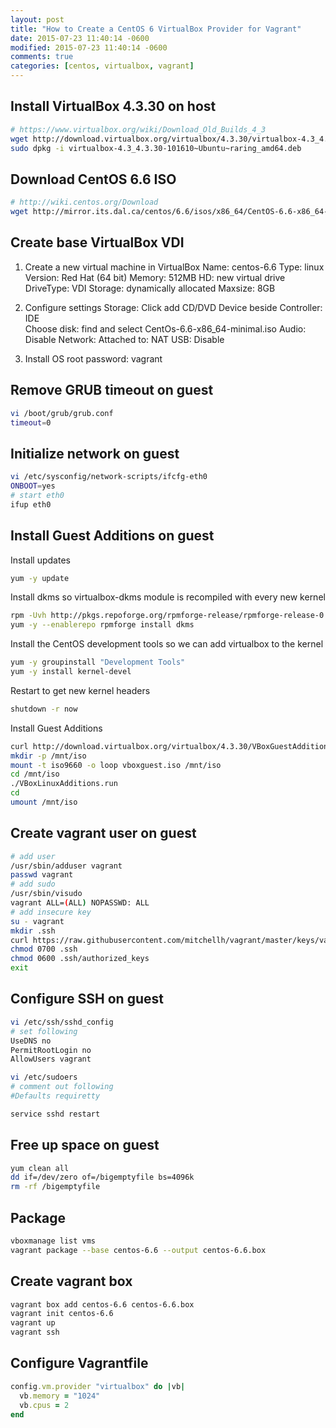 ```yaml
---
layout: post
title: "How to Create a CentOS 6 VirtualBox Provider for Vagrant"
date: 2015-07-23 11:40:14 -0600
modified: 2015-07-23 11:40:14 -0600
comments: true
categories: [centos, virtualbox, vagrant]
---
```


## Install VirtualBox 4.3.30 on host
```bash
# https://www.virtualbox.org/wiki/Download_Old_Builds_4_3
wget http://download.virtualbox.org/virtualbox/4.3.30/virtualbox-4.3_4.3.30-101610~Ubuntu~raring_amd64.deb
sudo dpkg -i virtualbox-4.3_4.3.30-101610~Ubuntu~raring_amd64.deb
```

## Download CentOS 6.6 ISO
```bash
# http://wiki.centos.org/Download
wget http://mirror.its.dal.ca/centos/6.6/isos/x86_64/CentOS-6.6-x86_64-minimal.iso
```

## Create base VirtualBox VDI
1. Create a new virtual machine in VirtualBox
	Name: centos-6.6
	Type: linux
	Version: Red Hat (64 bit)
	Memory: 512MB
	HD: new virtual drive
	DriveType: VDI
	Storage: dynamically allocated
	Maxsize: 8GB

2. Configure settings
	Storage:
		Click add CD/DVD Device beside Controller: IDE	
		Choose disk: find and select CentOs-6.6-x86_64-minimal.iso
	Audio:
		Disable
	Network:
		Attached to: NAT
	USB:
		Disable

3. Install OS
	root password: vagrant

## Remove GRUB timeout on guest
```bash
vi /boot/grub/grub.conf
timeout=0
```

## Initialize network on guest
```bash
vi /etc/sysconfig/network-scripts/ifcfg-eth0
ONBOOT=yes
# start eth0
ifup eth0
```

## Install Guest Additions on guest

Install updates
```bash
yum -y update
```

Install dkms so virtualbox-dkms module is recompiled with every new kernel
```bash
rpm -Uvh http://pkgs.repoforge.org/rpmforge-release/rpmforge-release-0.5.3-1.el6.rf.x86_64.rpm
yum -y --enablerepo rpmforge install dkms
```

Install the CentOS development tools so we can add virtualbox to the kernel
```bash
yum -y groupinstall "Development Tools"
yum -y install kernel-devel
```

Restart to get new kernel headers
```bash
shutdown -r now
```

Install Guest Additions
```bash
curl http://download.virtualbox.org/virtualbox/4.3.30/VBoxGuestAdditions_4.3.30.iso > vboxguest.iso
mkdir -p /mnt/iso
mount -t iso9660 -o loop vboxguest.iso /mnt/iso
cd /mnt/iso
./VBoxLinuxAdditions.run
cd
umount /mnt/iso
```

## Create vagrant user on guest
```bash
# add user
/usr/sbin/adduser vagrant
passwd vagrant
# add sudo
/usr/sbin/visudo
vagrant ALL=(ALL) NOPASSWD: ALL
# add insecure key
su - vagrant
mkdir .ssh
curl https://raw.githubusercontent.com/mitchellh/vagrant/master/keys/vagrant.pub > .ssh/authorized_keys
chmod 0700 .ssh
chmod 0600 .ssh/authorized_keys
exit
```

## Configure SSH on guest
```bash
vi /etc/ssh/sshd_config
# set following
UseDNS no
PermitRootLogin no
AllowUsers vagrant

vi /etc/sudoers
# comment out following
#Defaults requiretty

service sshd restart
```

## Free up space on guest
```bash
yum clean all
dd if=/dev/zero of=/bigemptyfile bs=4096k
rm -rf /bigemptyfile
```

## Package
```bash
vboxmanage list vms
vagrant package --base centos-6.6 --output centos-6.6.box
```

## Create vagrant box
```bash
vagrant box add centos-6.6 centos-6.6.box
vagrant init centos-6.6
vagrant up
vagrant ssh
```

## Configure Vagrantfile
```ruby
config.vm.provider "virtualbox" do |vb|
  vb.memory = "1024"
  vb.cpus = 2 
end 
```




